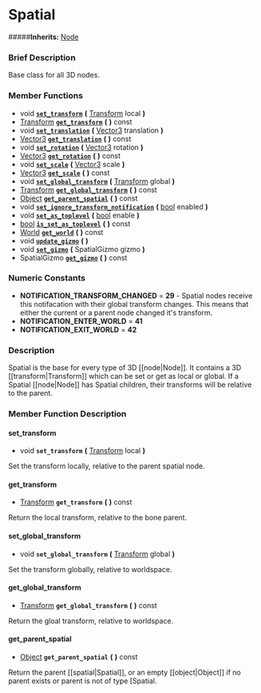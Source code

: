#  Spatial  
#####**Inherits:** [Node](class_node)

###  Brief Description  
Base class for all 3D nodes.

###  Member Functions 
  * void  **[`set_transform`](#set_transform)**  **(** [Transform](class_transform) local  **)**
  * [Transform](class_transform)  **[`get_transform`](#get_transform)**  **(** **)** const
  * void  **[`set_translation`](#set_translation)**  **(** [Vector3](class_vector3) translation  **)**
  * [Vector3](class_vector3)  **[`get_translation`](#get_translation)**  **(** **)** const
  * void  **[`set_rotation`](#set_rotation)**  **(** [Vector3](class_vector3) rotation  **)**
  * [Vector3](class_vector3)  **[`get_rotation`](#get_rotation)**  **(** **)** const
  * void  **[`set_scale`](#set_scale)**  **(** [Vector3](class_vector3) scale  **)**
  * [Vector3](class_vector3)  **[`get_scale`](#get_scale)**  **(** **)** const
  * void  **[`set_global_transform`](#set_global_transform)**  **(** [Transform](class_transform) global  **)**
  * [Transform](class_transform)  **[`get_global_transform`](#get_global_transform)**  **(** **)** const
  * [Object](class_object)  **[`get_parent_spatial`](#get_parent_spatial)**  **(** **)** const
  * void  **[`set_ignore_transform_notification`](#set_ignore_transform_notification)**  **(** [bool](class_bool) enabled  **)**
  * void  **[`set_as_toplevel`](#set_as_toplevel)**  **(** [bool](class_bool) enable  **)**
  * [bool](class_bool)  **[`is_set_as_toplevel`](#is_set_as_toplevel)**  **(** **)** const
  * [World](class_world)  **[`get_world`](#get_world)**  **(** **)** const
  * void  **[`update_gizmo`](#update_gizmo)**  **(** **)**
  * void  **[`set_gizmo`](#set_gizmo)**  **(** SpatialGizmo gizmo  **)**
  * SpatialGizmo  **[`get_gizmo`](#get_gizmo)**  **(** **)** const

###  Numeric Constants  
  * **NOTIFICATION_TRANSFORM_CHANGED** = **29** - Spatial nodes receive this notifacation with their global transform changes. This means that either the current or a parent node changed it's transform.
  * **NOTIFICATION_ENTER_WORLD** = **41**
  * **NOTIFICATION_EXIT_WORLD** = **42**

###  Description  
Spatial is the base for every type of 3D [[node|Node]]. It contains a 3D [[transform|Transform]] which can be set or get as local or global. If a Spatial [[node|Node]] has Spatial children, their transforms will be relative to the parent.

###  Member Function Description  

#### <a name="set_transform">set_transform</a>
  * void  **`set_transform`**  **(** [Transform](class_transform) local  **)**

Set the transform locally, relative to the parent spatial node.

#### <a name="get_transform">get_transform</a>
  * [Transform](class_transform)  **`get_transform`**  **(** **)** const

Return the local transform, relative to the bone parent.

#### <a name="set_global_transform">set_global_transform</a>
  * void  **`set_global_transform`**  **(** [Transform](class_transform) global  **)**

Set the transform globally, relative to worldspace.

#### <a name="get_global_transform">get_global_transform</a>
  * [Transform](class_transform)  **`get_global_transform`**  **(** **)** const

Return the gloal transform, relative to worldspace.

#### <a name="get_parent_spatial">get_parent_spatial</a>
  * [Object](class_object)  **`get_parent_spatial`**  **(** **)** const

Return the parent [[spatial|Spatial]], or an empty [[object|Object]] if no parent exists or parent is not of type [Spatial.
